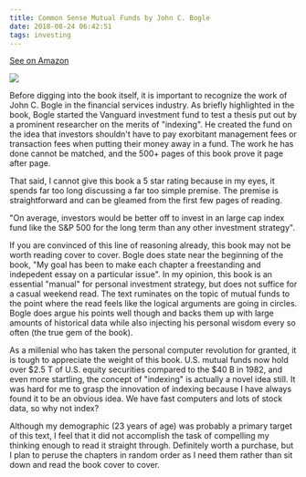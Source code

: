 ```yaml
---
title: Common Sense Mutual Funds by John C. Bogle
date: 2018-08-24 06:42:51
tags: investing
---
```


<span class="fa fa-star checked"></span><span class="fa fa-star checked"></span><span class="fa fa-star checked"></span><span class="fa fa-star"></span><span class="fa fa-star"></span>

[See on Amazon](https://amzn.to/2wl3Hqn)

<p class="amazon-picture-container"><a href="https://www.amazon.com/Common-Sense-Mutual-Funds-Bogle-ebook/dp/B00338060K/ref=as_li_ss_il?ie=UTF8&qid=1535313422&sr=8-1&keywords=common+sense+mutual+funds&linkCode=li2&tag=thdigo-20&linkId=744a4d55605f4483e960b5d7f2fa0355&language=en_US" target="_blank"><img border="0" src="//ws-na.amazon-adsystem.com/widgets/q?_encoding=UTF8&ASIN=B00338060K&Format=_SL160_&ID=AsinImage&MarketPlace=US&ServiceVersion=20070822&WS=1&tag=thdigo-20&language=en_US" ></a><img src="https://ir-na.amazon-adsystem.com/e/ir?t=thdigo-20&language=en_US&l=li2&o=1&a=B00338060K" width="1" height="1" border="0" alt="" style="border:none !important; margin:0px !important;" /></p>

Before digging into the book itself, it is important to recognize the work of John C. Bogle in the financial services industry.  As briefly highlighted in the book, Bogle started the Vanguard investment fund to test a thesis put out by a prominent researcher on the merits of "indexing".  He created the fund on the idea that investors shouldn't have to pay exorbitant management fees or transaction fees when putting their money away in a fund.  The work he has done cannot be matched, and the 500+ pages of this book prove it page after page.

That said, I cannot give this book a 5 star rating because in my eyes, it spends far too long discussing a far too simple premise.  The premise is straightforward and can be gleamed from the first few pages of reading.

"On average, investors would be better off to invest in an large cap index fund like the S&P 500 for the long term than any other investment strategy". 

If you are convinced of this line of reasoning already, this book may not be worth reading cover to cover.  Bogle does state near the beginning of the book, "My goal has been to make each chapter a freestanding and indepedent essay on a particular issue".  In my opinion, this book is an essential "manual" for personal investment strategy, but does not suffice for a casual weekend read.  The text ruminates on the topic of mutual funds to the point where the read feels like the logical arguments are going in circles.  Bogle does argue his points well though and backs them up with large amounts of historical data while also injecting his personal wisdom every so often (the true gem of the book).

As a millenial who has taken the personal computer revolution for granted, it is tough to appreciate the weight of this book.  U.S. mutual funds now hold over $2.5 T of U.S. equity securities compared to the $40 B in 1982, and even more startling, the concept of "indexing" is actually a novel idea still.  It was hard for me to grasp the innovation of indexing because I have always found it to be an obvious idea.  We have fast computers and lots of stock data, so why not index?

Although my demographic (23 years of age) was probably a primary target of this text, I feel that it did not accomplish the task of compelling my thinking enough to read it straight through.  Definitely worth a purchase, but I plan to peruse the chapters in random order as I need them rather than sit down and read the book cover to cover.
